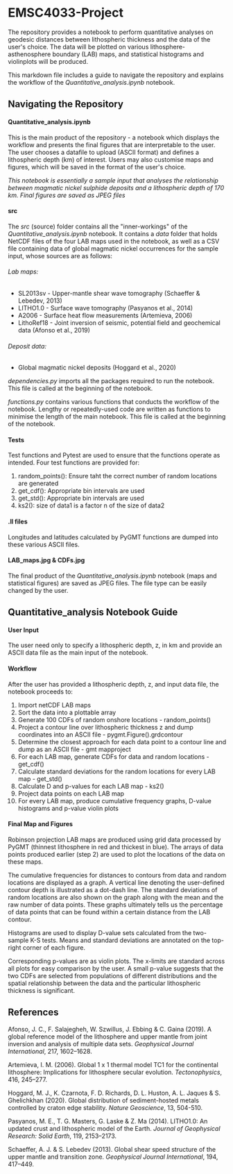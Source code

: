 # EMSC4033-Project
The repository provides a notebook to perform quantitative analyses on geodesic distances between lithospheric thickness and the data of the user's choice. The data will be plotted on various lithosphere-asthenosphere boundary (LAB) maps, and statistical histograms and violinplots will be produced.

This markdown file includes a guide to navigate the repository and explains the workflow of the *Quantitative_analysis.ipynb* notebook.

## Navigating the Repository
#### Quantitative_analysis.ipynb
This is the main product of the repository - a notebook which displays the workflow and presents the final figures that are interpretable to the user. The user chooses a datafile to upload (ASCII format) and defines a lithospheric depth (km) of interest. Users may also customise maps and figures, which will be saved in the format of the user's choice. 

_This notebook is essentially a sample input that analyses the relationship between magmatic nickel sulphide deposits and a lithospheric depth of 170 km. Final figures are saved as JPEG files_

#### src
The *src* (source) folder contains all the "inner-workings" of the *Quantitative_analysis.ipynb* notebook. It contains a *data* folder that holds NetCDF files of the four LAB maps used in the notebook, as well as a CSV file containing data of global magmatic nickel occurrences for the sample input, whose sources are as follows: 

###### Lab maps:
- SL2013sv - Upper-mantle shear wave tomography (Schaeffer & Lebedev, 2013)
- LITHO1.0 - Surface wave tomography (Pasyanos et al., 2014)
- A2006 - Surface heat flow measurements (Artemieva, 2006)
- LithoRef18 - Joint inversion of seismic, potential field and geochemical data (Afonso et al., 2019)


###### Deposit data:
- Global magmatic nickel deposits (Hoggard et al., 2020)

*dependencies.py* imports all the packages required to run the notebook. This file is called at the beginning of the notebook.

*functions.py* contains various functions that conducts the workflow of the notebook. Lengthy or repeatedly-used code are written as functions to minimise the length of the main notebook. This file is called at the beginning of the notebook.

#### Tests
Test functions and Pytest are used to ensure that the functions operate as intended. Four test functions are provided for:
1. random_points(): Ensure taht the correct number of random locations are generated
2. get_cdf(): Appropriate bin intervals are used 
3. get_std(): Appropriate bin intervals are used
4. ks2(): size of data1 is a factor n of the size of data2

#### .ll files
Longitudes and latitudes calculated by PyGMT functions are dumped into these various ASCII files.

#### LAB_maps.jpg & CDFs.jpg
The final product of the _Quantitative_analysis.ipynb_ notebook (maps and statistical figures) are saved as JPEG files. The file type can be easily changed by the user.

## Quantitative_analysis Notebook Guide

#### User Input
The user need only to specify a lithospheric depth, z, in km and provide an ASCII data file as the main input of the notebook. 

#### Workflow
After the user has provided a lithospheric depth, z, and input data file, the notebook proceeds to:

1. Import netCDF LAB maps
2. Sort the data into a plottable array
3. Generate 100 CDFs of random onshore locations - random_points()
4. Project a contour line over lithospheric thickness z and dump coordinates into an ASCII file - pygmt.Figure().grdcontour
5. Determine the closest approach for each data point to a contour line and dump as an ASCII file - gmt mapproject
6. For each LAB map, generate CDFs for data and random locations - get_cdf()
7. Calculate standard deviations for the random locations for every LAB map - get_std()
8. Calculate D and p-values for each LAB map - ks2()
9. Project data points on each LAB map
10. For every LAB map, produce cumulative frequency graphs, D-value histograms and p-value violin plots

#### Final Map and Figures
Robinson projection LAB maps are produced using grid data processed by PyGMT (thinnest lithosphere in red and thickest in blue). The  arrays of data points produced earlier (step 2) are used to plot the locations of the data on these maps. 

The cumulative frequencies for distances to contours from data and random locations are displayed as a graph. A vertical line denoting the user-defined contour depth is illustrated as a dot-dash line. The standard deviations of random locations are also shown on the graph along with the mean and the raw number of data points. These graphs ultimately tells us the percentage of data points that can be found within a certain distance from the LAB contour. 

Histograms are used to display D-value sets calculated from the two-sample K-S tests. Means and standard deviations are annotated on the top-right corner of each figure. 

Corresponding p-values are as violin plots. The x-limits are standard across all plots for easy comparison by the user. A small p-value suggests that the two CDFs are selected from populations of different distributions and the spatial relationship between the data and the particular lithospheric thickness is significant. 

## References

Afonso, J. C., F. Salajegheh, W. Szwillus, J. Ebbing & C. Gaina (2019). A global reference model of the lithosphere and upper mantle from joint inversion and analysis of multiple data sets. _Geophysical Journal International_, 217, 1602–1628.

Artemieva, I. M. (2006). Global 1 x 1 thermal model TC1 for the continental lithosphere: Implications for lithosphere secular evolution. _Tectonophysics_, 416, 245–277.

Hoggard, M. J., K. Czarnota, F. D. Richards, D. L. Huston, A. L. Jaques & S. Ghelichkhan (2020). Global distribution of sediment-hosted metals controlled by craton edge stability. _Nature Geoscience_, 13, 504-510. 

Pasyanos, M. E., T. G. Masters, G. Laske & Z. Ma (2014). LITHO1.0: An updated crust and lithospheric model of the Earth. _Journal of Geophysical Research: Solid Earth_, 119, 2153–2173.

Schaeffer, A. J. & S. Lebedev (2013). Global shear speed structure of the upper mantle and transition zone. _Geophysical Journal International_, 194, 417–449.


